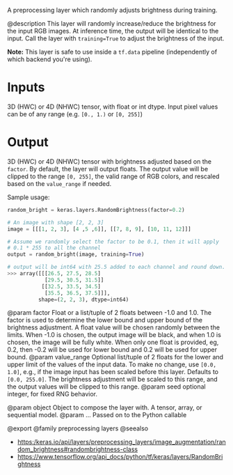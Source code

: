 A preprocessing layer which randomly adjusts brightness during training.

@description
This layer will randomly increase/reduce the brightness for the input RGB
images. At inference time, the output will be identical to the input.
Call the layer with `training=True` to adjust the brightness of the input.

**Note:** This layer is safe to use inside a `tf.data` pipeline
(independently of which backend you're using).

# Inputs
3D (HWC) or 4D (NHWC) tensor, with float or int dtype. Input pixel
values can be of any range (e.g. `[0., 1.)` or `[0, 255]`)

# Output
3D (HWC) or 4D (NHWC) tensor with brightness adjusted based on the
    `factor`. By default, the layer will output floats.
    The output value will be clipped to the range `[0, 255]`,
    the valid range of RGB colors, and
    rescaled based on the `value_range` if needed.

Sample usage:

```python
random_bright = keras.layers.RandomBrightness(factor=0.2)

# An image with shape [2, 2, 3]
image = [[[1, 2, 3], [4 ,5 ,6]], [[7, 8, 9], [10, 11, 12]]]

# Assume we randomly select the factor to be 0.1, then it will apply
# 0.1 * 255 to all the channel
output = random_bright(image, training=True)

# output will be int64 with 25.5 added to each channel and round down.
>>> array([[[26.5, 27.5, 28.5]
            [29.5, 30.5, 31.5]]
           [[32.5, 33.5, 34.5]
            [35.5, 36.5, 37.5]]],
          shape=(2, 2, 3), dtype=int64)
```

@param factor Float or a list/tuple of 2 floats between -1.0 and 1.0. The
    factor is used to determine the lower bound and upper bound of the
    brightness adjustment. A float value will be chosen randomly between
    the limits. When -1.0 is chosen, the output image will be black, and
    when 1.0 is chosen, the image will be fully white.
    When only one float is provided, eg, 0.2,
    then -0.2 will be used for lower bound and 0.2
    will be used for upper bound.
@param value_range Optional list/tuple of 2 floats
    for the lower and upper limit
    of the values of the input data.
    To make no change, use `[0.0, 1.0]`, e.g., if the image input
    has been scaled before this layer. Defaults to `[0.0, 255.0]`.
    The brightness adjustment will be scaled to this range, and the
    output values will be clipped to this range.
@param seed optional integer, for fixed RNG behavior.

@param object Object to compose the layer with. A tensor, array, or sequential model.
@param ... Passed on to the Python callable

@export
@family preprocessing layers
@seealso
+ <https:/keras.io/api/layers/preprocessing_layers/image_augmentation/random_brightness#randombrightness-class>
+ <https://www.tensorflow.org/api_docs/python/tf/keras/layers/RandomBrightness>
